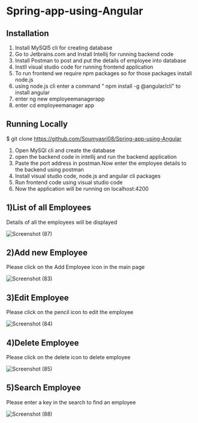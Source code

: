 # Spring-app-using-Angular


Installation
--------------------
1. Install MySQl5 cli for creating database
2. Go to Jetbrains.com and Install Intellij for running backend code
3. Install Postman to post and put the details of employee into database
4. Instll visual studio code for running frontend application
5. To run frontend we require npm packages so for those packages install node.js
6. using node.js cli enter a command " npm install -g @angular/cli" to install angular 
7. enter ng new employeemanagerapp
8. enter cd employeemanager app


Running Locally
-----------------
$ git clone https://github.com/Soumyasri08/Spring-app-using-Angular

1. Open MySQl cli and create the database
2. open the backend code in intellij and run the backend application
3. Paste the port address in postman.Now enter the employee details to the backend using postman
4. Install visual studio code, node.js and angular cli packages
5. Run frontend code using visual studio code
6. Now the application will be running on localhost:4200

1)List of all Employees
-----------------------------
Details of all the employees will be displayed

![Screenshot (87)](https://user-images.githubusercontent.com/70061578/177577314-11fa13b6-3b98-426a-8374-b3449573f902.png)

2)Add new Employee
-------------------
Please click on the Add Employee icon in the main page


![Screenshot (83)](https://user-images.githubusercontent.com/70061578/177577669-079bde6b-3167-493d-80b7-b39ab0ff11f8.png)

3)Edit Employee
------------------
Please click on the pencil icon to edit the employee

![Screenshot (84)](https://user-images.githubusercontent.com/70061578/177577738-2a2f851e-5533-4a54-b3d0-8d7cbeb8a606.png)

4)Delete Employee
-------------------
Please click on the delete icon to delete employee

![Screenshot (85)](https://user-images.githubusercontent.com/70061578/177577815-3ee2e0e1-01fd-400c-8413-86dd613e2c19.png)

5)Search Employee
------------------
Please enter a key in the search to find an employee

![Screenshot (88)](https://user-images.githubusercontent.com/70061578/177577944-45ad7071-77bf-47b3-8ce5-2f445b81f273.png)







